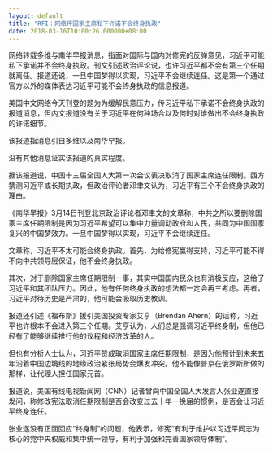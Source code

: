 ```yaml
---
layout: default
title: "RFI：网络传国家主席私下许诺不会终身执政"
date: 2018-03-16T10:00:26.000000+08:00
---
```


网络转载多维与南华早报消息，指面对国际与国内对修宪的反弹意见，习近平可能私下承诺并不会终身执政。刊文引述政治评论说，也许习近平都不会有第三个任期就离任。报道还说，一旦中国梦得以实现，习近平不会继续连任。这是第一个通过官方以外的媒体表达习近平可能不会终身执政的信息报道。

美国中文网络今天刊登的题为为缓解民意压力，传习近平私下承诺不会终身执政的报道消息，但内文报道没有关于习近平在何种场合以及何时对谁做出不会终身执政的许诺细节。

该报道指消息引自多维以及南华早报。

没有其他消息证实该报道的真实程度。

据该报道说，中国十三届全国人大第一次会议表决取消了国家主席连任限制。西方猜测习近平或长期执政，但政治评论者邓聿文认为，习近平有三个不会终身执政的理由。

《南华早报》3月14日刊登北京政治评论者邓聿文的文章称，中共之所以要删除国家主席任期限制是因为习近平希望可以集中力量调动政府和人民，共同为中国国家复兴的中国梦效力。一旦中国梦得以实现，习近平不会继续连任。

文章称，习近平不太可能会终身执政。首先，为给修宪赢得支持，习近平可能不得不向中共领导层保证，他不会终身执政。

其次，对于删除国家主席任期限制一事，其实中国国内民众也有消极反应，这给了习近平和其团队压力。因此，他有任何终身执政的想法都一定会再三考虑。再者，习近平对待历史是严肃的，他可能会吸取历史教训。

报道还引述《福布斯》援引美国投资专家艾亨（Brendan Ahern）的话称，习近平也许根本不会进入第三个任期。艾亨认为，人们总是强调习近平终身制，但他已经有了能够继续推行他的议程和经济改革的人。

但也有分析人士认为，习近平赞成取消国家主席任期限制，是因为他预计到未来五年沿着中国边境线的地缘政治紧张局势会爆发冲突。他不能像普京在俄罗斯所做的那样，让代理人担任国家元首。

报道说，美国有线电视新闻网（CNN）记者曾向中国全国人大发言人张业遂直接发问，称修改宪法取消任期限制是否会改变过去十年一换届的惯例，是否会让习近平终身连任。

张业遂没有正面回应“终身制”的问题，他表示，修宪“有利于维护以习近平同志为核心的党中央权威和集中统一领导，有利于加强和完善国家领导体制”。

